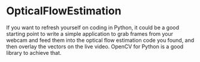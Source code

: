 # OpticalFlowEstimation
If you want to refresh yourself on coding in Python, it could be a good starting point to write a simple application to grab frames from your webcam and feed them into the optical flow estimation code you found, and then overlay the vectors on the live video.  OpenCV for Python is a good library to achieve that.
